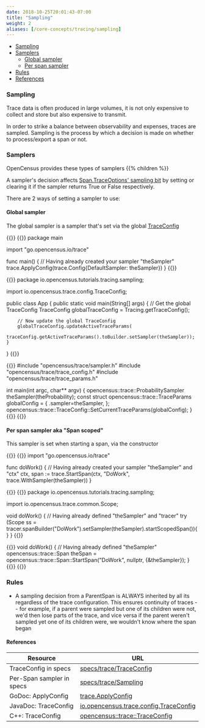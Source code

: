 ```yaml
---
date: 2018-10-25T20:01:43-07:00
title: "Sampling"
weight: 2
aliases: [/core-concepts/tracing/sampling]
---
```


- [Sampling](#sampling)
- [Samplers](#samplers)
    - [Global sampler](#global-sampler)
    - [Per span sampler](#per-span-sampler)
- [Rules](#rules)
- [References](#references)

### Sampling

Trace data is often produced in large volumes, it is not only expensive to collect
and store but also expensive to transmit.

In order to strike a balance between observability and expenses, traces are
sampled. Sampling is the process by which a decision is made on whether to
process/export a span or not.

### Samplers

OpenCensus provides these types of samplers
{{% children %}}

A sampler's decision affects [Span.TraceOptions' sampling bit](/tracing/span/traceoptions) by setting or clearing it if the sampler returns True or False respectively.

There are 2 ways of setting a sampler to use:

#### Global sampler

The global sampler is a sampler that's set via the global [TraceConfig](/tracing/traceconfig.md)

{{<tabs Go Java CplusPlus>}}
{{<highlight go>}}
package main

import "go.opencensus.io/trace"

func main() {
    // Having already created your sampler "theSampler"
    trace.ApplyConfig(trace.Config{DefaultSampler: theSampler})
}
{{</highlight>}}

{{<highlight java>}}
package io.opencensus.tutorials.tracing.sampling;

import io.opencensus.trace.config.TraceConfig;

public class App {
    public static void main(String[] args) {
        // Get the global TraceConfig
        TraceConfig globalTraceConfig = Tracing.getTraceConfig();

        // Now update the global TraceConfig
        globalTraceConfig.updateActiveTraceParams(
                traceConfig.getActiveTraceParams().toBuilder.setSampler(theSampler));
    }
}
{{</highlight>}}

{{<highlight cpp>}}
#include "opencensus/trace/sampler.h"
#include "opencensus/trace/trace_config.h"
#include "opencensus/trace/trace_params.h"

int main(int argc, char** argv) {
    opencensus::trace::ProbabilitySampler theSampler(theProbability);
    const struct opencensus::trace::TraceParams globalConfig = {
        .sampler=theSampler,
    };
    opencensus::trace::TraceConfig::SetCurrentTraceParams(globalConfig);
}
{{</highlight>}}
{{</tabs>}}

#### <a name="per-span-sampler"></a> Per span sampler aka "Span scoped"

This sampler is set when starting a span, via the constructor

{{<tabs Go Java CplusPlus>}}
{{<highlight go>}}
import "go.opencensus.io/trace"

func doWork() {
    // Having already created your sampler "theSampler" and "ctx"
    ctx, span := trace.StartSpan(ctx, "DoWork", trace.WithSampler(theSampler))
}

{{</highlight>}}
{{<highlight java>}}
package io.opencensus.tutorials.tracing.sampling;

import io.opencensus.trace.common.Scope;

void doWork() {
    // Having already defined "theSampler" and "tracer"
    try (Scope ss = tracer.spanBuilder("DoWork").setSampler(theSampler).startScopedSpan()){
    }
}
{{</highlight>}}

{{<highlight cpp>}}
void doWork() {
    // Having already defined "theSampler"
    opencensus::trace::Span theSpan = \
            opencensus::trace::Span::StartSpan("DoWork", nullptr, {&theSampler});
}
{{</highlight>}}
{{</tabs>}}

### Rules

* A sampling decision from a ParentSpan is ALWAYS inherited by all its regardless of the trace configuration.
This ensures continuity of traces -- for example, if a parent were sampled but one of its children were not,
we'd then lose parts of the trace, and vice versa if the parent weren't sampled yet one of its children were,
we wouldn't know where the span began


#### References
Resource|URL
---|---
TraceConfig in specs|[specs/trace/TraceConfig](https://github.com/census-instrumentation/opencensus-specs/blob/master/trace/TraceConfig.md)
Per-Span sampler in specs|[specs/trace/Sampling](https://github.com/census-instrumentation/opencensus-specs/blob/master/trace/Sampling.md#how-can-users-control-the-sampler-that-is-used-for-sampling)
GoDoc: ApplyConfig|[trace.ApplyConfig](https://godoc.org/go.opencensus.io/trace#ApplyConfig)
JavaDoc: TraceConfig|[io.opencensus.trace.config.TraceConfig](https://static.javadoc.io/io.opencensus/opencensus-api/0.16.1/io/opencensus/trace/config/TraceConfig.html)
C++: TraceConfig|[opencensus::trace::TraceConfig](https://github.com/census-instrumentation/opencensus-cpp/blob/c5e59c48a3c40a7da737391797423b88e93fd4bb/opencensus/trace/trace_config.h)
